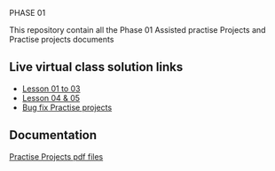 PHASE 01

This repository contain all the Phase 01 
Assisted practise Projects and Practise projects documents



## Live virtual class solution links

 
 - [Lesson 01 to 03](https://github.com/R-NandaKumar/Java-Fsd/tree/main/Assisted_Practice_Projects_Phase_01/src/com)
 - [Lesson 04 & 05](https://github.com/R-NandaKumar/Java-Fsd/tree/main/Assisted_Practice_Projects_Phase_01/src/DataStructureAndAlgorithm)
 - [Bug fix Practise projects](https://github.com/R-NandaKumar/Java-Fsd/tree/main/BugFix(Practise_Project))

## Documentation

[Practise Projects pdf files](https://github.com/R-NandaKumar/Java-Fsd/tree/main/Practise_Project)



